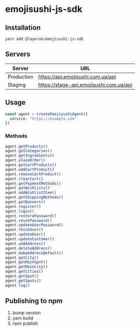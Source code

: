 # emojisushi-js-sdk

## Installation
```
yarn add @layerok/emojisushi-js-sdk
```

## Servers
| Server     | URL                                     |
|------------|-----------------------------------------|  
| Production | https://api.emojisushi.com.ua/api       |
| Staging    | https://stage-api.emojisushi.com.ua/api |


## Usage

```typescript
const agent = createEmojisushiAgent({
  service: "https://example.com"
})
```

### Methods
```typescript
agent.getProducts()
agent.getCategories()
agent.getIngredients()
agent.placeOrder()
agent.getCartProducts()
agent.addCartProduct()
agent.removeCartProduct()
agent.clearCart()
agent.getPaymentMethods()
agent.getWishlists()
agent.addWishlistItem()
agent.getShippingMethods()
agent.getBanners()
agent.register()
agent.login()
agent.restorePassword()
agent.resetPassword()
agent.updateUserPassword()
agent.fetchUser()
agent.updateUser()
agent.updateCustomer()
agent.addAddress()
agent.deleteAddress()
agent.makeAddressDefault()
agent.getCity()
agent.getMainSpot()
agent.getMainCity()
agent.getCities()
agent.getSpot()
agent.getSpots()
agent.log()
```

## Publishing to npm
1. bump version
2. yarn build
3. npm publish
